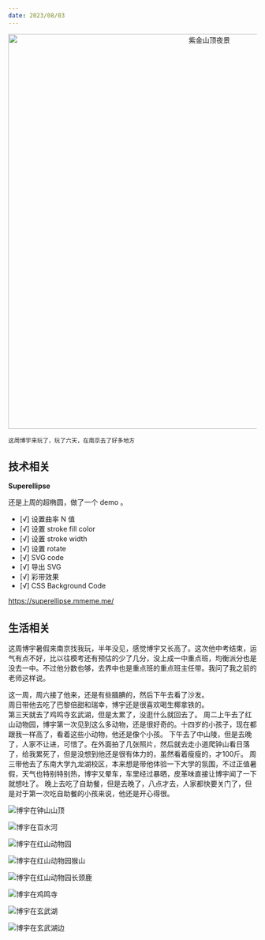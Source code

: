 ```yaml
---
date: 2023/08/03
---
```


<p align="center">
  <img alt="紫金山顶夜景" src="https://cdn.jsdelivr.net/gh/pinky-pig/pic-bed/images紫金山顶夜景.jpg" width=800 />  
</p>


<small>这周博宇来玩了，玩了六天，在南京去了好多地方</small>  

## 技术相关

**Superellipse**

还是上周的超椭圆，做了一个 demo 。

- [√] 设置曲率 N 值
- [√] 设置 stroke fill color
- [√] 设置 stroke width
- [√] 设置 rotate
- [√] SVG code
- [√] 导出 SVG
- [√] 彩带效果
- [√] CSS Background Code

<https://superellipse.mmeme.me/>


## 生活相关

这周博宇暑假来南京找我玩，半年没见，感觉博宇又长高了。这次他中考结束，运气有点不好，比以往模考还有预估的少了几分，没上成一中重点班，均衡派分也是没去一中。不过他分数也够，去界中也是重点班的重点班主任带。我问了我之前的老师这样说。

这一周，周六接了他来，还是有些腼腆的，然后下午去看了沙发。  
周日带他去吃了巴黎倍甜和瑞幸，博宇还是很喜欢喝生椰拿铁的。  
第三天就去了鸡鸣寺玄武湖，但是太累了，没逛什么就回去了。
周二上午去了红山动物园，博宇第一次见到这么多动物，还是很好奇的。十四岁的小孩子，现在都跟我一样高了，看着这些小动物，他还是像个小孩。
下午去了中山陵，但是去晚了，人家不让进，可惜了。在外面拍了几张照片，然后就去走小道爬钟山看日落了，给我累死了，但是没想到他还是很有体力的，虽然看着瘦瘦的，才100斤。
周三带他去了东南大学九龙湖校区，本来想是带他体验一下大学的氛围，不过正值暑假，天气也特别特别热，博宇又晕车，车里经过暴晒，皮革味直接让博宇闻了一下就想吐了。
晚上去吃了自助餐，但是去晚了，八点才去，人家都快要关门了，但是对于第一次吃自助餐的小孩来说，他还是开心得很。

![博宇在钟山山顶](https://cdn.jsdelivr.net/gh/pinky-pig/pic-bed/images博宇在钟山山顶.jpg)

![博宇在百水河](https://cdn.jsdelivr.net/gh/pinky-pig/pic-bed/images博宇在百水河.jpg)

![博宇在红山动物园](https://cdn.jsdelivr.net/gh/pinky-pig/pic-bed/images博宇在红山动物园.jpg)

![博宇在红山动物园猴山](https://cdn.jsdelivr.net/gh/pinky-pig/pic-bed/images博宇在红山动物园猴山.jpg)

![博宇在红山动物园长颈鹿](https://cdn.jsdelivr.net/gh/pinky-pig/pic-bed/images博宇在红山动物园长颈鹿.jpg)

![博宇在鸡鸣寺](https://cdn.jsdelivr.net/gh/pinky-pig/pic-bed/images博宇在鸡鸣寺.jpg)

![博宇在玄武湖](https://cdn.jsdelivr.net/gh/pinky-pig/pic-bed/images博宇在玄武湖.jpg)

![博宇在玄武湖边](https://cdn.jsdelivr.net/gh/pinky-pig/pic-bed/images博宇在玄武湖边.jpg)
